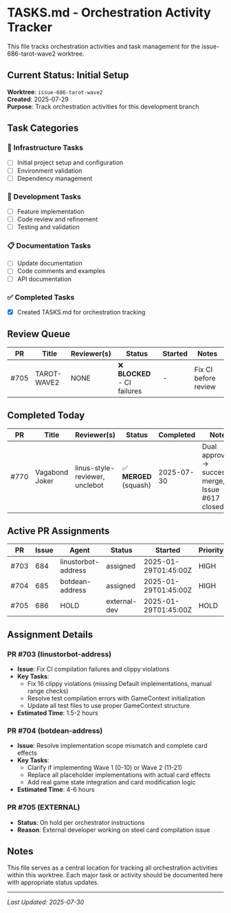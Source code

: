 # TASKS.md - Orchestration Activity Tracker

This file tracks orchestration activities and task management for the issue-686-tarot-wave2 worktree.

## Current Status: Initial Setup

**Worktree**: `issue-686-tarot-wave2`  
**Created**: 2025-07-29  
**Purpose**: Track orchestration activities for this development branch

## Task Categories

### 🔧 Infrastructure Tasks
- [ ] Initial project setup and configuration
- [ ] Environment validation
- [ ] Dependency management

### 🚀 Development Tasks
- [ ] Feature implementation
- [ ] Code review and refinement
- [ ] Testing and validation

### 📋 Documentation Tasks
- [ ] Update documentation
- [ ] Code comments and examples
- [ ] API documentation

### ✅ Completed Tasks
- [x] Created TASKS.md for orchestration tracking

## Review Queue

| PR | Title | Reviewer(s) | Status | Started | Notes |
|----|-------|-------------|--------|---------|-------|  
| #705 | TAROT-WAVE2 | NONE | ❌ **BLOCKED** - CI failures | - | Fix CI before review |

## Completed Today

| PR | Title | Reviewer(s) | Status | Completed | Notes |
|----|-------|-------------|--------|-----------|-------|
| #770 | Vagabond Joker | linus-style-reviewer, unclebot | ✅ **MERGED** (squash) | 2025-07-30 | Dual approval → successful merge, Issue #617 closed |

## Active PR Assignments

| PR | Issue | Agent | Status | Started | Priority |
|---|---|---|---|---|---|
| #703 | 684 | linustorbot-address | assigned | 2025-01-29T01:45:00Z | HIGH |
| #704 | 685 | botdean-address | assigned | 2025-01-29T01:45:00Z | HIGH |
| #705 | 686 | HOLD | external-dev | 2025-01-29T01:45:00Z | HOLD |

## Assignment Details

### PR #703 (linustorbot-address)
- **Issue**: Fix CI compilation failures and clippy violations
- **Key Tasks**: 
  - Fix 16 clippy violations (missing Default implementations, manual range checks)
  - Resolve test compilation errors with GameContext initialization
  - Update all test files to use proper GameContext structure
- **Estimated Time**: 1.5-2 hours

### PR #704 (botdean-address)  
- **Issue**: Resolve implementation scope mismatch and complete card effects
- **Key Tasks**:
  - Clarify if implementing Wave 1 (0-10) or Wave 2 (11-21) 
  - Replace all placeholder implementations with actual card effects
  - Add real game state integration and card modification logic
- **Estimated Time**: 4-6 hours

### PR #705 (EXTERNAL)
- **Status**: On hold per orchestrator instructions
- **Reason**: External developer working on steel card compilation issue

## Notes

This file serves as a central location for tracking all orchestration activities within this worktree. Each major task or activity should be documented here with appropriate status updates.

---
*Last Updated: 2025-07-30*